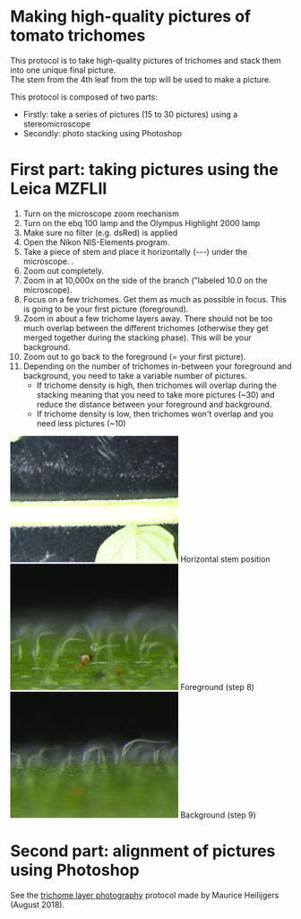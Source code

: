 # Making high-quality pictures of tomato trichomes
This protocol is to take high-quality pictures of trichomes and stack them into one unique final picture.   
The stem from the 4th leaf from the top will be used to make a picture.   
  
This protocol is composed of two parts: 
- Firstly: take a series of pictures (15 to 30 pictures) using a stereomicroscope 
- Secondly: photo stacking using Photoshop 

# First part: taking pictures using the Leica MZFLII
1. Turn on the microscope zoom mechanism 
2. Turn on the ebq 100 lamp and the Olympus Highlight 2000 lamp
3. Make sure no filter (e.g. dsRed) is applied
4. Open the Nikon NIS-Elements program. 
5. Take a piece of stem and place it horizontally (---) under the microscope. . 
6. Zoom out completely. 
7. Zoom in at 10,000x on the side of the branch ("labeled 10.0 on the microscope).
8. Focus on a few trichomes. Get them as much as possible in focus. This is going to be your first picture (foreground).   
9. Zoom in about a few trichome layers away. There should not be too much overlap between the different trichomes (otherwise they get merged together during the stacking phase). This will be your background. 
10. Zoom out to go back to the foreground (= your first picture). 
11. Depending on the number of trichomes in-between your foreground and background, you need to take a variable number of pictures.  
    - If trichome density is high, then trichomes will overlap during the stacking meaning that you need to take more pictures (~30) and reduce the distance between your foreground and background.  
    - If trichome density is low, then trichomes won't overlap and you need less pictures (~10)

<img src="./horizontal_branch.jpg" width="300"> Horizontal stem position  
<img src="./foreground-small.jpg" width="300">  Foreground (step 8)  
<img src="./background-small.jpg" width="300">  Background (step 9)

# Second part: alignment of pictures using Photoshop
See the [trichome layer photography](./trichome_layer_photography.pdf) protocol made by Maurice Heilijgers (August 2018).
